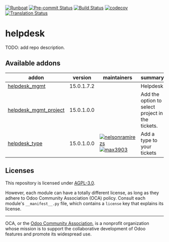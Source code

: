 
[![Runboat](https://img.shields.io/badge/runboat-Try%20me-875A7B.png)](https://runboat.odoo-community.org/builds?repo=OCA/helpdesk&target_branch=15.0)
[![Pre-commit Status](https://github.com/OCA/helpdesk/actions/workflows/pre-commit.yml/badge.svg?branch=15.0)](https://github.com/OCA/helpdesk/actions/workflows/pre-commit.yml?query=branch%3A15.0)
[![Build Status](https://github.com/OCA/helpdesk/actions/workflows/test.yml/badge.svg?branch=15.0)](https://github.com/OCA/helpdesk/actions/workflows/test.yml?query=branch%3A15.0)
[![codecov](https://codecov.io/gh/OCA/helpdesk/branch/15.0/graph/badge.svg)](https://codecov.io/gh/OCA/helpdesk)
[![Translation Status](https://translation.odoo-community.org/widgets/helpdesk-15-0/-/svg-badge.svg)](https://translation.odoo-community.org/engage/helpdesk-15-0/?utm_source=widget)

<!-- /!\ do not modify above this line -->

# helpdesk

TODO: add repo description.

<!-- /!\ do not modify below this line -->

<!-- prettier-ignore-start -->

[//]: # (addons)

Available addons
----------------
addon | version | maintainers | summary
--- | --- | --- | ---
[helpdesk_mgmt](helpdesk_mgmt/) | 15.0.1.7.2 |  | Helpdesk
[helpdesk_mgmt_project](helpdesk_mgmt_project/) | 15.0.1.0.0 |  | Add the option to select project in the tickets.
[helpdesk_type](helpdesk_type/) | 15.0.1.0.0 | [![nelsonramirezs](https://github.com/nelsonramirezs.png?size=30px)](https://github.com/nelsonramirezs) [![max3903](https://github.com/max3903.png?size=30px)](https://github.com/max3903) | Add a type to your tickets

[//]: # (end addons)

<!-- prettier-ignore-end -->

## Licenses

This repository is licensed under [AGPL-3.0](LICENSE).

However, each module can have a totally different license, as long as they adhere to Odoo Community Association (OCA)
policy. Consult each module's `__manifest__.py` file, which contains a `license` key
that explains its license.

----
OCA, or the [Odoo Community Association](http://odoo-community.org/), is a nonprofit
organization whose mission is to support the collaborative development of Odoo features
and promote its widespread use.
